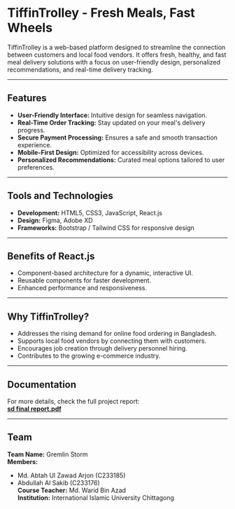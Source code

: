 # TiffinTrolley - Fresh Meals, Fast Wheels

TiffinTrolley is a web-based platform designed to streamline the connection between customers and local food vendors. It offers fresh, healthy, and fast meal delivery solutions with a focus on user-friendly design, personalized recommendations, and real-time delivery tracking.

---

## Features
- **User-Friendly Interface:** Intuitive design for seamless navigation.
- **Real-Time Order Tracking:** Stay updated on your meal's delivery progress.
- **Secure Payment Processing:** Ensures a safe and smooth transaction experience.
- **Mobile-First Design:** Optimized for accessibility across devices.
- **Personalized Recommendations:** Curated meal options tailored to user preferences.

---

## Tools and Technologies
- **Development:** HTML5, CSS3, JavaScript, React.js
- **Design:** Figma, Adobe XD
- **Frameworks:** Bootstrap / Tailwind CSS for responsive design

---

## Benefits of React.js
- Component-based architecture for a dynamic, interactive UI.
- Reusable components for faster development.
- Enhanced performance and responsiveness.

---

## Why TiffinTrolley?
- Addresses the rising demand for online food ordering in Bangladesh.
- Supports local food vendors by connecting them with customers.
- Encourages job creation through delivery personnel hiring.
- Contributes to the growing e-commerce industry.

---

## Documentation
For more details, check the full project report:  
[**sd final report.pdf**](/projectreport.pdf)

---

## Team
**Team Name:** Gremlin Storm  
**Members:**  
- Md. Abtah Ul Zawad Arjon (C233185) 
- Abdullah Al Sakib (C233176)  
**Course Teacher:** Md. Warid Bin Azad  
**Institution:** International Islamic University Chittagong
